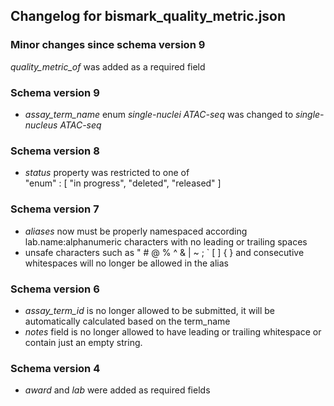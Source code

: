 ## Changelog for bismark_quality_metric.json

### Minor changes since schema version 9

*quality_metric_of* was added as a required field

### Schema version 9

* *assay_term_name* enum *single-nuclei ATAC-seq* was changed to *single-nucleus ATAC-seq*

### Schema version 8

* *status* property was restricted to one of  
    "enum" : [
        "in progress",
        "deleted",
        "released"
    ]

### Schema version 7

* *aliases* now must be properly namespaced according lab.name:alphanumeric characters with no leading or trailing spaces
* unsafe characters such as " # @ % ^ & | ~ ; ` [ ] { } and consecutive whitespaces will no longer be allowed in the alias

### Schema version 6

* *assay_term_id* is no longer allowed to be submitted, it will be automatically calculated based on the term_name
* *notes* field is no longer allowed to have leading or trailing whitespace or contain just an empty string.

### Schema version 4

* *award* and *lab* were added as required fields

